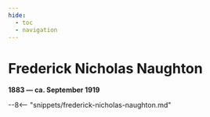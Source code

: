 ```yaml
---
hide:
  - toc
  - navigation 
---
```


# Frederick Nicholas Naughton

**1883 — ca. September 1919**

--8<-- "snippets/frederick-nicholas-naughton.md"
